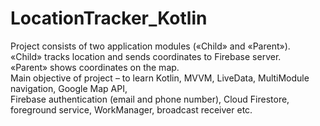 # LocationTracker_Kotlin
Project consists of two application modules («Child» and «Parent»).<br /> 
«Child» tracks location and sends coordinates to Firebase server.<br />
«Parent» shows coordinates on the map.<br /> 
Main objective of project – to learn Kotlin, MVVM, LiveData, MultiModule navigation, Google Map API,<br />
Firebase authentication (email and phone number), Cloud Firestore, foreground service, WorkManager, broadcast receiver etc.
